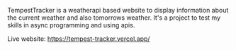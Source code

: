 TempestTracker is a weatherapi based website to display information about the current weather and also tomorrows weather.
It's a project to test my skills in async programming and using apis.

Live website: https://tempest-tracker.vercel.app/